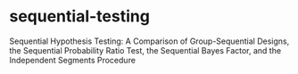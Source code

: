 # sequential-testing
Sequential Hypothesis Testing: A Comparison of Group-Sequential Designs, the Sequential Probability Ratio Test, the Sequential Bayes Factor, and the Independent Segments Procedure
